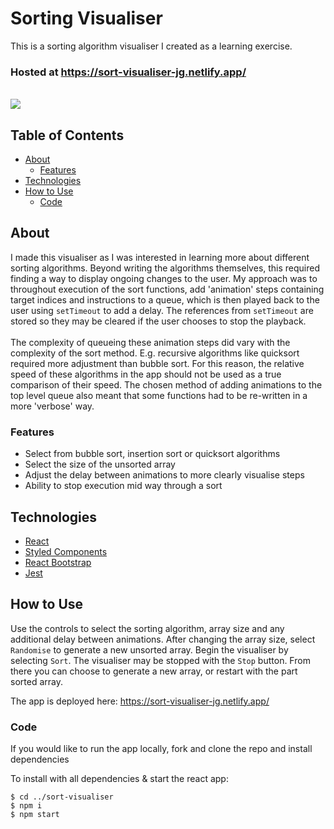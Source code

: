 # Sorting Visualiser

This is a sorting algorithm visualiser I created as a learning exercise.</br>

### Hosted at https://sort-visualiser-jg.netlify.app/

</br>
<img src='./public/sortvisualiser.gif'/>
</br>

## Table of Contents

- [About](#about)
  - [Features](#features)
- [Technologies](#technologies)
- [How to Use](#how-to-use)
  - [Code](#code)

## About

I made this visualiser as I was interested in learning more about different sorting algorithms. Beyond writing the algorithms themselves, this required finding a way to display ongoing changes to the user.
My approach was to throughout execution of the sort functions, add 'animation' steps containing target indices and instructions to a queue, which is then played back to the user using `setTimeout` to add a delay. The references from `setTimeout` are stored so they may be cleared if the user chooses to stop the playback.
</br></br>
The complexity of queueing these animation steps did vary with the complexity of the sort method. E.g. recursive algorithms like quicksort required more adjustment than bubble sort. For this reason, the relative speed of these algorithms in the app should not be used as a true comparison of their speed. The chosen method of adding animations to the top level queue also meant that some functions had to be re-written in a more 'verbose' way.

### Features

- Select from bubble sort, insertion sort or quicksort algorithms
- Select the size of the unsorted array
- Adjust the delay between animations to more clearly visualise steps
- Ability to stop execution mid way through a sort

## Technologies

- [React](https://reactjs.org/)
- [Styled Components](https://styled-components.com/)
- [React Bootstrap](https://react-bootstrap.github.io/)
- [Jest](https://jestjs.io/)

## How to Use

Use the controls to select the sorting algorithm, array size and any additional delay between animations. After changing the array size, select `Randomise` to generate a new unsorted array. Begin the visualiser by selecting `Sort`. The visualiser may be stopped with the `Stop` button. From there you can choose to generate a new array, or restart with the part sorted array.

The app is deployed here: https://sort-visualiser-jg.netlify.app/

### Code

If you would like to run the app locally, fork and clone the repo and install dependencies

To install with all dependencies & start the react app:

```
$ cd ../sort-visualiser
$ npm i
$ npm start
```
